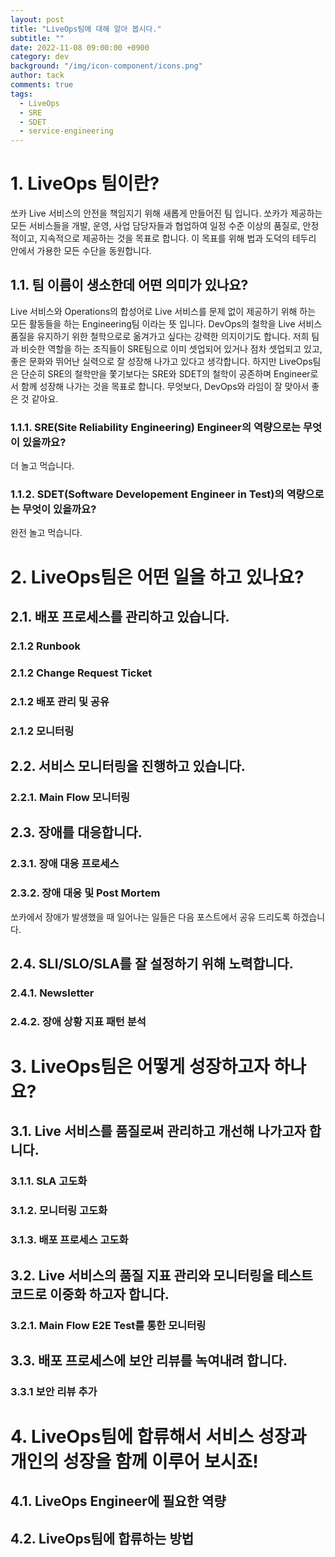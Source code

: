 ```yaml
---
layout: post
title: "LiveOps팀에 대해 알아 봅시다."
subtitle: ""
date: 2022-11-08 09:00:00 +0900
category: dev
background: "/img/icon-component/icons.png"
author: tack
comments: true
tags:
  - LiveOps
  - SRE
  - SDET
  - service-engineering
---
```


# 1. LiveOps 팀이란?
쏘카 Live 서비스의 안전을 책임지기 위해 새롭게 만들어진 팀 입니다. 쏘카가 제공하는 모든 서비스들을 개발, 운영, 사업 담당자들과 협업하여 일정 수준 이상의 품질로, 안정적이고, 지속적으로 제공하는 것을 목표로 합니다. 이 목표를 위해 법과 도덕의 테두리 안에서 가용한 모든 수단을 동원합니다. 
## 1.1. 팀 이름이 생소한데 어떤 의미가 있나요?
Live 서비스와 Operations의 합성어로 Live 서비스를 문제 없이 제공하기 위해 하는 모든 활동들을 하는 Engineering팀 이라는 뜻 입니다. DevOps의 철학을 Live 서비스 품질을 유지하기 위한 철학으로로 옮겨가고 싶다는 강력한 의지이기도 합니다. 저희 팀과 비슷한 역할을 하는 조직들이 SRE팀으로 이미 셋업되어 있거나 점차 셋업되고 있고, 좋은 문화와 뛰어난 실력으로 잘 성장해 나가고 있다고 생각합니다. 하지만 LiveOps팀은 단순히 SRE의 철학만을 쫓기보다는 SRE와 SDET의 철학이 공존하며 Engineer로서 함께 성장해 나가는 것을 목표로 합니다. 무엇보다, DevOps와 라임이 잘 맞아서 좋은 것 같아요.
### 1.1.1. SRE(Site Reliability Engineering) Engineer의 역량으로는 무엇이 있을까요?
더 놀고 먹습니다.
### 1.1.2. SDET(Software Developement Engineer in Test)의 역량으로는 무엇이 있을까요?
완전 놀고 먹습니다.

# 2. LiveOps팀은 어떤 일을 하고 있나요?
## 2.1. 배포 프로세스를 관리하고 있습니다.
### 2.1.2 Runbook
### 2.1.2 Change Request Ticket
### 2.1.2 배포 관리 및 공유
### 2.1.2 모니터링
## 2.2. 서비스 모니터링을 진행하고 있습니다.
### 2.2.1. Main Flow 모니터링
## 2.3. 장애를 대응합니다.
### 2.3.1. 장애 대응 프로세스
### 2.3.2. 장애 대응 및 Post Mortem
쏘카에서 장애가 발생했을 때 일어나는 일들은 다음 포스트에서 공유 드리도록 하겠습니다.
## 2.4. SLI/SLO/SLA를 잘 설정하기 위해 노력합니다.
### 2.4.1. Newsletter
### 2.4.2. 장애 상황 지표 패턴 분석

# 3. LiveOps팀은 어떻게 성장하고자 하나요?
## 3.1. Live 서비스를 품질로써 관리하고 개선해 나가고자 합니다.
### 3.1.1. SLA 고도화
### 3.1.2. 모니터링 고도화
### 3.1.3. 배포 프로세스 고도화
## 3.2. Live 서비스의 품질 지표 관리와 모니터링을 테스트 코드로 이중화 하고자 합니다.
### 3.2.1. Main Flow E2E Test를 통한 모니터링
## 3.3. 배포 프로세스에 보안 리뷰를 녹여내려 합니다.
### 3.3.1 보안 리뷰 추가

# 4. LiveOps팀에 합류해서 서비스 성장과 개인의 성장을 함께 이루어 보시죠!
## 4.1. LiveOps Engineer에 필요한 역량
## 4.2. LiveOps팀에 합류하는 방법